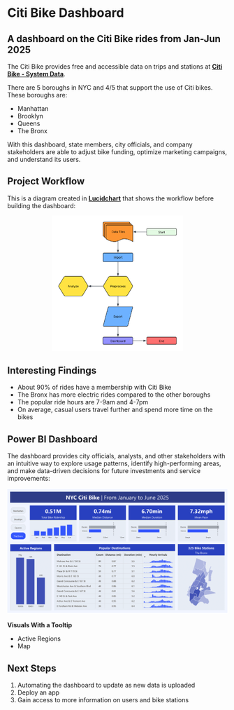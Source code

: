# Citi Bike Dashboard

## A dashboard on the Citi Bike rides from Jan-Jun 2025

The Citi Bike provides free and accessible data on trips and stations at [**Citi Bike - System Data**](https://citibikenyc.com/system-data).

There are 5 boroughs in NYC and 4/5 that support the use of Citi bikes. These boroughs are:

- Manhattan
- Brooklyn
- Queens
- The Bronx

With this dashboard, state members, city officials, and company stakeholders are able to adjust bike funding, optimize marketing campaigns, and understand its users.

## Project Workflow

This is a diagram created in [**Lucidchart**](https://www.lucidchart.com/) that shows the workflow before building the dashboard:

<div align="center">
  <img src="workflow_diagram.png" alt="Workflow" width="300"/>
</div>

## Interesting Findings

- About 90% of rides have a membership with Citi Bike
- The Bronx has more electric rides compared to the other boroughs
- The popular ride hours are 7-9am and 4-7pm
- On average, casual users travel further and spend more time on the bikes

## Power BI Dashboard

The dashboard provides city officials, analysts, and other stakeholders with an intuitive way to explore usage patterns, identify high-performing areas, and make data-driven decisions for future investments and service improvements:

<div align="center">
  <img src="powerbi_dashboard.png" alt="Dashboard" width="700"/>
</div>


**Visuals With a Tooltip**

- Active Regions
- Map

## Next Steps
1. Automating the dashboard to update as new data is uploaded
2. Deploy an app
3. Gain access to more information on users and bike stations